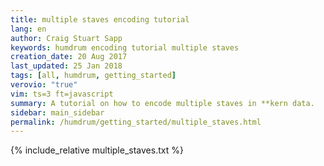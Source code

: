 ```yaml
---
title: multiple staves encoding tutorial
lang: en
author: Craig Stuart Sapp
keywords: humdrum encoding tutorial multiple staves
creation_date: 20 Aug 2017
last_updated: 25 Jan 2018
tags: [all, humdrum, getting_started]
verovio: "true"
vim: ts=3 ft=javascript
summary: A tutorial on how to encode multiple staves in **kern data.
sidebar: main_sidebar
permalink: /humdrum/getting_started/multiple_staves.html
---
```


{% include_relative multiple_staves.txt %}


